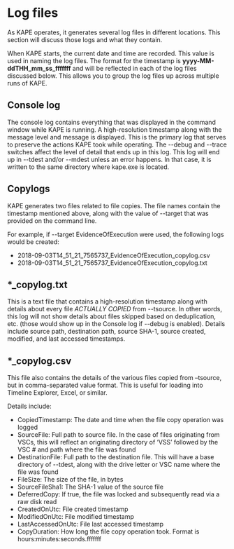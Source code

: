 # Log files

As KAPE operates, it generates several log files in different locations. This section will discuss
those logs and what they contain.

When KAPE starts, the current date and time are recorded. This value is used in naming the log files. The format for the timestamp is **yyyy-MM-ddTHH_mm_ss_fffffff** and will be reflected in each of the log files discussed below. This allows you to group the log files up across multiple runs of KAPE.

## Console log
The console log contains everything that was displayed in the command window while KAPE is running. A high-resolution timestamp along with the message level and message is displayed. This is the primary log that serves to preserve the actions KAPE took while operating. The --debug and --trace switches affect the level of detail that ends up in this log. This log will end up in --tdest and/or --mdest unless an error happens. In that case, it is written to the same directory where kape.exe is located.

## Copylogs
KAPE generates two files related to file copies. The file names contain the timestamp mentioned above, along with the value of --target that was provided on the command line. 

For example, if --target EvidenceOfExecution were used, the following logs would be created:
* 2018-09-03T14_51_21_7565737_EvidenceOfExecution_copylog.csv
* 2018-09-03T14_51_21_7565737_EvidenceOfExecution_copylog.txt

## *_copylog.txt
This is a text file that contains a high-resolution timestamp along with details about every file _ACTUALLY COPIED_ from --tsource. In other words, this log will not show details about files skipped based on deduplication, etc. (those would show up in the Console log if --debug is enabled). Details include source path, destination path, source SHA-1, source created, modified, and last accessed timestamps.

## *_copylog.csv
This file also contains the details of the various files copied from –tsource, but in comma-separated value format. This is useful for loading into Timeline Explorer, Excel, or similar. 

Details include:
* CopiedTimestamp: The date and time when the file copy operation was logged
* SourceFile: Full path to source file. In the case of files originating from VSCs, this will reflect an originating directory of ‘VSS’ followed by the VSC # and path where the file was found
* DestinationFile: Full path to the destination file. This will have a base directory of --tdest, along with the drive letter or VSC name where the file was found
* FileSize: The size of the file, in bytes
* SourceFileSha1: The SHA-1 value of the source file
* DeferredCopy: If true, the file was locked and subsequently read via a raw disk read
* CreatedOnUtc: File created timestamp
* ModifiedOnUtc: File modified timestamp
* LastAccessedOnUtc: File last accessed timestamp
* CopyDuration: How long the file copy operation took. Format is hours:minutes:seconds.fffffff

